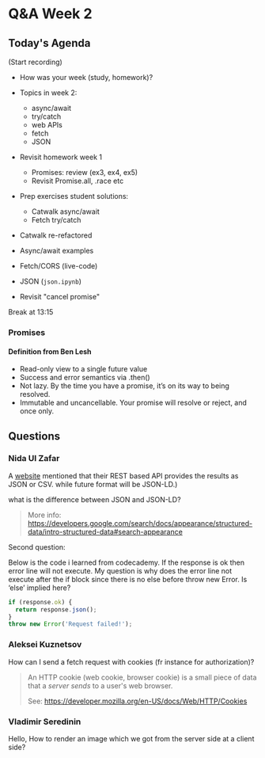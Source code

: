 <!-- cSpell:disable -->

# Q&A Week 2

## Today's Agenda

(Start recording)

- How was your week (study, homework)?
- Topics in week 2:

  - async/await
  - try/catch
  - web APIs
  - fetch
  - JSON

- Revisit homework week 1

  - Promises: review (ex3, ex4, ex5)
  - Revisit Promise.all, .race etc

- Prep exercises student solutions:
  - Catwalk async/await
  - Fetch try/catch
- Catwalk re-refactored
- Async/await examples
- Fetch/CORS (live-code)
- JSON (`json.ipynb`)
- Revisit "cancel promise"

Break at 13:15

### Promises

#### Definition from Ben Lesh

- Read-only view to a single future value
- Success and error semantics via .then()
- Not lazy. By the time you have a promise, it’s on its way to being resolved.
- Immutable and uncancellable. Your promise will resolve or reject, and once only.

## Questions

### Nida Ul Zafar

A [website](https://www.nobelprize.org/about/developer-zone-2/) mentioned that their REST based API provides the results as JSON or CSV. while future format will be JSON-LD.)

what is the difference between JSON and JSON-LD?

> More info: <https://developers.google.com/search/docs/appearance/structured-data/intro-structured-data#search-appearance>

Second question:

Below is the code i learned from codecademy. If the response is ok then error line will not execute. My question is why does the error line not execute after the if block since there is no else before throw new Error. Is ‘else’ implied here?

```js
if (response.ok) {
  return response.json();
}
throw new Error('Request failed!');
```

### Aleksei Kuznetsov

How can I send a fetch request with cookies (fr instance for authorization)?

> An HTTP cookie (web cookie, browser cookie) is a small piece of data that a _server sends_ to a user's web browser.
>
> See: <https://developer.mozilla.org/en-US/docs/Web/HTTP/Cookies>

### Vladimir Seredinin

Hello,
How to render an image which we got from the server side at a client side?
